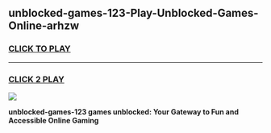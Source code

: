 
## unblocked-games-123-Play-Unblocked-Games-Online-arhzw
<h3>
<a href="https://premium76.site?title=unblocked-games-123&ref=25A">CLICK TO PLAY</a></h3>
<hr>

<h3>
<a href="https://premium76.site?title=unblocked-games-123&ref=25A">CLICK 2 PLAY</a>
  
</h3>

<a href="https://premium76.site?title=unblocked-games-123&ref=25A"><img src="https://clearcache.store/games.png"></a>


**unblocked-games-123 games unblocked: Your Gateway to Fun and Accessible Online Gaming**
